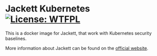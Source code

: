 # Jackett Kubernetes [![License: WTFPL](https://img.shields.io/badge/License-WTFPL-brightgreen.svg)](http://www.wtfpl.net/about/)

This is a docker image for Jackett, that work with Kubernetes security baselines.

More information about Jackett can be found on the [official website](https://github.com/Jackett/Jackett).
